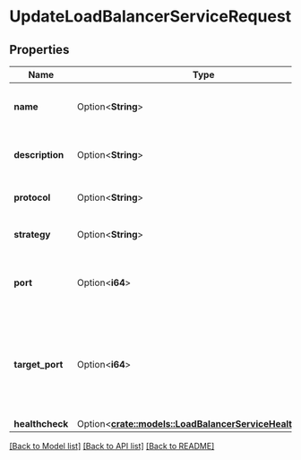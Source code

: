 # UpdateLoadBalancerServiceRequest

## Properties

Name | Type | Description | Notes
------------ | ------------- | ------------- | -------------
**name** | Option<**String**> | Load Balancer Service name | [optional]
**description** | Option<**String**> | Load Balancer Service description | [optional]
**protocol** | Option<**String**> | Network traffic protocol | [optional]
**strategy** | Option<**String**> | Load balancing strategy | [optional]
**port** | Option<**i64**> | Port exposed on the Load Balancer's public IP | [optional]
**target_port** | Option<**i64**> | Port on which the network traffic will be forwarded to on the receiving instance | [optional]
**healthcheck** | Option<[**crate::models::LoadBalancerServiceHealthcheck**](load-balancer-service-healthcheck.md)> |  | [optional]

[[Back to Model list]](../README.md#documentation-for-models) [[Back to API list]](../README.md#documentation-for-api-endpoints) [[Back to README]](../README.md)



